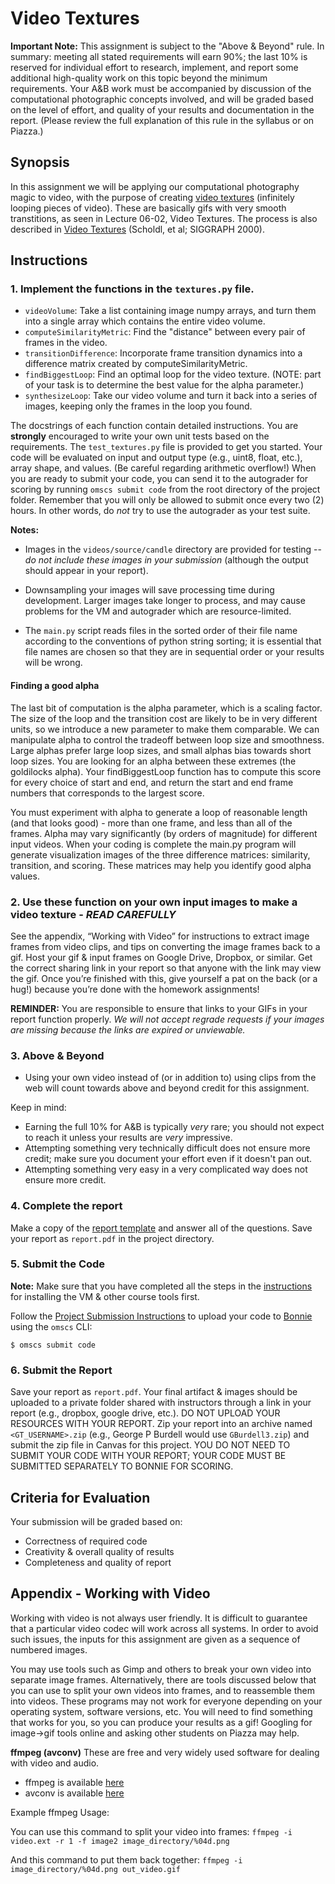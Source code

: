# Video Textures

**Important Note:** This assignment is subject to the "Above & Beyond" rule. In summary: meeting all stated requirements will earn 90%; the last 10% is reserved for individual effort to research, implement, and report some additional high-quality work on this topic beyond the minimum requirements. Your A&B work must be accompanied by discussion of the computational photographic concepts involved, and will be graded based on the level of effort, and quality of your results and documentation in the report. (Please review the full explanation of this rule in the syllabus or on Piazza.)


## Synopsis

In this assignment we will be applying our computational photography magic to video, with the purpose of creating [video textures](http://www.cc.gatech.edu/cpl/projects/videotexture/) (infinitely looping pieces of video). These are basically gifs with very smooth transtitions, as seen in Lecture 06-02, Video Textures. The process is also described in [Video Textures](http://cs.colby.edu/courses/F07/cs397/papers/schodl-videoTextures-sig00.pdf) (Scholdl, et al; SIGGRAPH 2000).


## Instructions

### 1. Implement the functions in the `textures.py` file.

- `videoVolume`: Take a list containing image numpy arrays, and turn them into a single array which contains the entire video volume.
- `computeSimilarityMetric`: Find the "distance" between every pair of frames in the video.
- `transitionDifference`: Incorporate frame transition dynamics into a difference matrix created by computeSimilarityMetric.
- `findBiggestLoop`: Find an optimal loop for the video texture. (NOTE: part of your task is to determine the best value for the alpha parameter.)
- `synthesizeLoop`: Take our video volume and turn it back into a series of images, keeping only the frames in the loop you found. 

The docstrings of each function contain detailed instructions. You are **strongly** encouraged to write your own unit tests based on the requirements. The `test_textures.py` file is provided to get you started. Your code will be evaluated on input and output type (e.g., uint8, float, etc.), array shape, and values. (Be careful regarding arithmetic overflow!) When you are ready to submit your code, you can send it to the autograder for scoring by running `omscs submit code` from the root directory of the project folder. Remember that you will only be allowed to submit once every two (2) hours. In other words, do *not* try to use the autograder as your test suite.

**Notes:**
- Images in the `videos/source/candle` directory are provided for testing -- _do not include these images in your submission_ (although the output should appear in your report).

- Downsampling your images will save processing time during development. Larger images take longer to process, and may cause problems for the VM and autograder which are resource-limited.

- The `main.py` script reads files in the sorted order of their file name according to the conventions of python string sorting; it is essential that file names are chosen so that they are in sequential order or your results will be wrong. 

#### Finding a good alpha
The last bit of computation is the alpha parameter, which is a scaling factor. The size of the loop and the transition cost are likely to be in very different units, so we introduce a new parameter to make them comparable. We can manipulate alpha to control the tradeoff between loop size and smoothness. Large alphas prefer large loop sizes, and small alphas bias towards short loop sizes. You are looking for an alpha between these extremes (the goldilocks alpha). Your findBiggestLoop function has to compute this score for every choice of start and end, and return the start and end frame numbers that corresponds to the largest score. 

You must experiment with alpha to generate a loop of reasonable length (and that looks good) - more than one frame, and less than all of the frames. Alpha may vary significantly (by orders of magnitude) for different input videos.  When your coding is complete the main.py program will generate visualization images of the three difference matrices: similarity, transition, and scoring.  These matrices may help you identify good alpha values.


### 2. Use these function on your own input images to make a video texture - _READ CAREFULLY_

See the appendix, “Working with Video” for instructions to extract image frames from video clips, and tips on converting the image frames back to a gif. Host your gif & input frames on Google Drive, Dropbox, or similar. Get the correct sharing link in your report so that anyone with the link may view the gif. Once you’re finished with this, give yourself a pat on the back (or a hug!) because you’re done with the homework assignments!

**REMINDER:** You are responsible to ensure that links to your GIFs in your report function properly. _We will not accept regrade requests if your images are missing because the links are expired or unviewable._

### 3. Above & Beyond

- Using your own video instead of (or in addition to) using clips from the web will count towards above and beyond credit for this assignment.

Keep in mind:
- Earning the full 10% for A&B is typically _very_ rare; you should not expect to reach it unless your results are _very_ impressive.
- Attempting something very technically difficult does not ensure more credit; make sure you document your effort even if it doesn't pan out.
- Attempting something very easy in a very complicated way does not ensure more credit.


### 4. Complete the report

Make a copy of the [report template](https://goo.gl/XeHJC7) and answer all of the questions. Save your report as `report.pdf` in the project directory.


### 5. Submit the Code

**Note:** Make sure that you have completed all the steps in the [instructions](../README.md#virtual-machine-setup) for installing the VM & other course tools first.

Follow the [Project Submission Instructions](../README.md#submitting-projects) to upload your code to [Bonnie](https://bonnie.udacity.com) using the `omscs` CLI:

```
$ omscs submit code
```


### 6. Submit the Report

Save your report as `report.pdf`. Your final artifact & images should be uploaded to a private folder shared with instructors through a link in your report (e.g., dropbox, google drive, etc.). DO NOT UPLOAD YOUR RESOURCES WITH YOUR REPORT. Zip your report into an archive named `<GT_USERNAME>.zip` (e.g., George P Burdell would use `GBurdell3.zip`) and submit the zip file in Canvas for this project. YOU DO NOT NEED TO SUBMIT YOUR CODE WITH YOUR REPORT; YOUR CODE MUST BE SUBMITTED SEPARATELY TO BONNIE FOR SCORING.


## Criteria for Evaluation

Your submission will be graded based on:

  - Correctness of required code
  - Creativity & overall quality of results
  - Completeness and quality of report


## Appendix - Working with Video

Working with video is not always user friendly. It is difficult to guarantee that a particular video codec will work across all systems. In order to avoid such issues, the inputs for this assignment are given as a sequence of numbered images.

You may use tools such as Gimp and others to break your own video into separate image frames. Alternatively, there are tools discussed below that you can use to split your own videos into frames, and to reassemble them into videos. These programs may not work for everyone depending on your operating system, software versions, etc. You will need to find something that works for you, so you can produce your results as a gif! Googling for image->gif tools online and asking other students on Piazza may help.

**ffmpeg (avconv)**
These are free and very widely used software for dealing with video and audio.

- ffmpeg is available [here](http://www.ffmpeg.org/)
- avconv is available [here](https://libav.org/avconv.html)

Example ffmpeg Usage:

You can use this command to split your video into frames:
```ffmpeg -i video.ext -r 1 -f image2 image_directory/%04d.png```

And this command to put them back together:
```ffmpeg -i image_directory/%04d.png out_video.gif```
